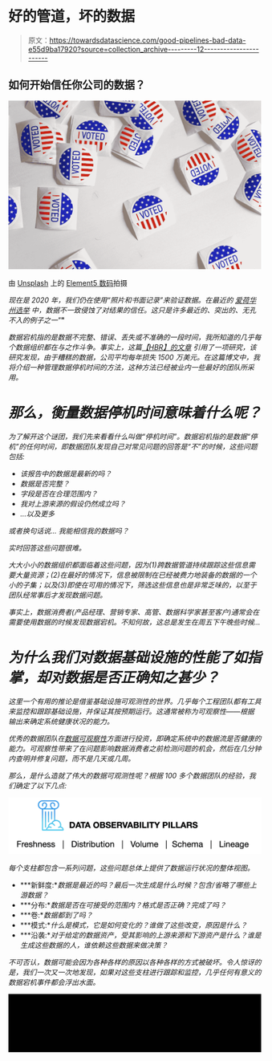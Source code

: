 # 好的管道，坏的数据

> 原文：<https://towardsdatascience.com/good-pipelines-bad-data-e55d9ba17920?source=collection_archive---------12----------------------->

## 如何开始信任你公司的数据？

![](img/05884bad9b3c333885c2d7ab12a44d06.png)

由 [Unsplash](https://unsplash.com?utm_source=medium&utm_medium=referral) 上的 [Element5 数码](https://unsplash.com/@element5digital?utm_source=medium&utm_medium=referral)拍摄

*现在是 2020 年，我们仍在使用“照片和书面记录”来验证数据。在最近的* [*爱荷华州选举*](https://www.nytimes.com/2020/02/03/us/politics/iowa-caucuses.html?action=click&module=Spotlight&pgtype=Homepage) *中，数据不一致侵蚀了对结果的信任。这只是许多最近的、突出的、无孔不入的例子之一"*[](/the-rise-of-data-downtime-841650cedfd5)**"**

**数据宕机指的是数据不完整、错误、丢失或不准确的一段时间，我所知道的几乎每个数据组织都在与之作斗争。事实上，这篇*[*【HBR】的文章*](https://hbr.org/2020/02/data-driven-decisions-start-with-these-4-questions?utm_source=linkedin&utm_campaign=hbr&utm_medium=social) *引用了一项研究，该研究发现，由于糟糕的数据，公司平均每年损失 1500 万美元。在这篇博文中，我将介绍一种管理数据停机时间的方法，这种方法已经被业内一些最好的团队所采用。**

# *那么，衡量数据停机时间意味着什么呢？*

*为了解开这个谜团，我们先来看看什么叫做“停机时间”。数据宕机指的是数据“停机”的任何时间，即数据团队发现自己对常见问题的回答是“不”的时候，这些问题包括:*

*   *该报告中的数据是最新的吗？*
*   *数据是否完整？*
*   *字段是否在合理范围内？*
*   *我对上游来源的假设仍然成立吗？*
*   *…以及更多*

*或者换句话说… *我能相信我的数据吗？**

*实时回答这些问题很难。*

*大大小小的数据组织都面临着这些问题，因为(1)跨数据管道持续跟踪这些信息需要大量资源；(2)在最好的情况下，信息被限制在已经被费力地装备的数据的一个小的子集；以及(3)即使在可用的情况下，筛选这些信息也是非常乏味的，以至于团队经常事后才发现数据问题。*

*事实上，数据消费者(产品经理、营销专家、高管、数据科学家甚至客户)通常会在需要使用数据的时候发现数据宕机。不知何故，这总是发生在周五下午晚些时候…*

# *为什么我们对数据基础设施的性能了如指掌，却对数据是否正确知之甚少？*

*这里一个有用的推论是借鉴基础设施可观测性的世界。几乎每个工程团队都有工具来监控和跟踪基础设施，并保证其按预期运行。这通常被称为可观察性——根据输出来确定系统健康状况的能力。*

*优秀的数据团队在[数据可观察性](https://www.montecarlodata.com/ebook-the-ultimate-data-observability-checklist/)方面进行投资，即确定系统中的数据流是否健康的能力。可观察性带来了在问题影响数据消费者之前检测问题的机会，然后在几分钟内查明并修复问题，而不是几天或几周。*

*那么，是什么造就了伟大的数据可观测性呢？根据 100 多个数据团队的经验，我们确定了以下几点:*

*![](img/90291efbba29cb8011a11fae277f6777.png)*

*每个支柱都包含一系列问题，这些问题总体上提供了数据运行状况的整体视图。*

*   ***新鲜度:**数据是最近的吗？最后一次生成是什么时候？包含/省略了哪些上游数据？*
*   ***分布:**数据是否在可接受的范围内？格式是否正确？完成了吗？*
*   ***卷:**数据都到了吗？*
*   ***模式:**什么是模式，它是如何变化的？谁做了这些改变，原因是什么？*
*   ***沿袭:**对于给定的数据资产，受其影响的上游来源和下游资产是什么？谁是生成这些数据的人，谁依赖这些数据来做决策？*

*不可否认，数据可能会因为各种各样的原因以各种各样的方式被破坏。令人惊讶的是，我们一次又一次地发现，如果对这些支柱进行跟踪和监控，几乎任何有意义的数据宕机事件都会浮出水面。*

*![](img/8f750c74871dad371735c6a9c68b0f8b.png)*